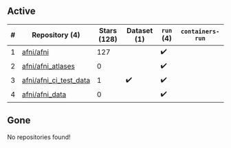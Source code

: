 ## Active
| # | Repository (4) | Stars (128) | Dataset (1) | `run` (4) | `containers-run` |
| --- | --- | --- | --- | --- | --- |
| 1 | [afni/afni](https://github.com/afni/afni) | 127 |  | :heavy_check_mark: |  |
| 2 | [afni/afni_atlases](https://github.com/afni/afni_atlases) | 0 |  | :heavy_check_mark: |  |
| 3 | [afni/afni_ci_test_data](https://github.com/afni/afni_ci_test_data) | 1 | :heavy_check_mark: | :heavy_check_mark: |  |
| 4 | [afni/afni_data](https://github.com/afni/afni_data) | 0 |  | :heavy_check_mark: |  |

## Gone
No repositories found!
